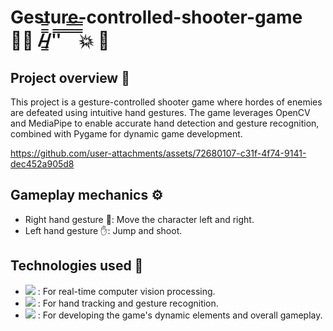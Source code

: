 # Gesture-controlled-shooter-game 🦸‍♂ /̵͇̿̿/'̿'̿ ̿ ̿̿ ̿̿ ̿̿💥 🧟

<h2>Project overview 🧐</h2>
This project is a gesture-controlled shooter game where hordes of enemies are defeated using intuitive hand gestures. The game leverages OpenCV and MediaPipe to enable accurate hand detection and gesture recognition, combined with Pygame for dynamic game development.

https://github.com/user-attachments/assets/72680107-c31f-4f74-9141-dec452a905d8

<h2>Gameplay mechanics ⚙️</h2>

 - Right hand gesture 🤚: Move the character left and right.
 - Left hand gesture ✋: Jump and shoot.

<h2>Technologies used 🧰</h2>

 - <img src="https://img.shields.io/badge/opencv-%230101f7.svg?style=for-the-badge&logo=opencv&logoColor=F70101"/> : For real-time computer vision processing.
 - <img src="https://img.shields.io/badge/MediaPipe-%2312A4AF.svg?style=for-the-badge&logo=MediaPipe&logoColor=black"/> : For hand tracking and gesture recognition.
 - <img src="https://img.shields.io/badge/PyGame-3773a5?style=for-the-badge&logo=python&logoColor=fed74b"/> : For developing the game's dynamic elements and overall gameplay.

